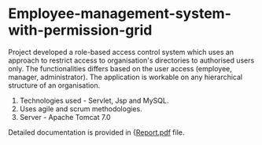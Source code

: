# Employee-management-system-with-permission-grid

Project developed a role-based access control system which uses an approach to restrict access to organisation's directories to authorised users only. The functionalities differs based on the user access (employee, manager, administrator). The application is workable on any hierarchical structure of an organisation. 
1. Technologies used - Servlet, Jsp and MySQL.
2. Uses agile and scrum methodologies.
3. Server - Apache Tomcat 7.0

Detailed documentation is provided in {[Report.pdf](https://github.com/aakupadhyay/Employee-management-system-with-permission-grid/blob/master/SRS.pdf) file.
